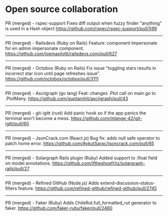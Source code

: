 # Open source collaboration

PR (merged) - rspec-support
Fixes diff output when fuzzy finder "anything" is used in a Hash object
https://github.com/rspec/rspec-support/pull/599

---

PR (merged) - Railsdevs (Ruby on Rails)
Feature: component Impersonate for en admin impersonate component.
https://github.com/joemasilotti/railsdevs.com/pull/627

---

PR (merged) - Octobox (Ruby on Rails)
Fix issue "toggling stars results in incorrect star icon until page refreshes issue".
https://github.com/octobox/octobox/pull/3111

---

PR (merged) - Asciigraph (go lang)
Feat: changes .Plot call on main.go to .PlotMany.
https://github.com/guptarohit/asciigraph/pull/43

---

PR (merged) - git-igitt (rust)
Add panic hook so if the app panics the terminal won't become a mess.
https://github.com/mlange-42/git-igitt/pull/60

---

PR (merged) - JsonCrack.com (React.js)
Bug fix: adds null safe operator to patch home error.
https://github.com/AykutSarac/jsoncrack.com/pull/85

---

PR (merged) - Solargraph Rails plugin (Ruby)
Added support to :float field on model annotations.
https://github.com/iftheshoefritz/solargraph-rails/pull/27

---

PR (merged) - Refined GitHub (Node.js)
Adds extend-discussion-status-filters feature.
https://github.com/refined-github/refined-github/pull/2745

---

PR (merged) - Faker (Ruby)
Adds ChileRut.full_formatted_rut generator to faker.
https://github.com/faker-ruby/faker/pull/2460


